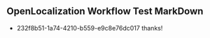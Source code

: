 ## OpenLocalization Workflow Test MarkDown
* 232f8b51-1a74-4210-b559-e9c8e76dc017 thanks!

<!--HONumber=Jul16_HO4-->


